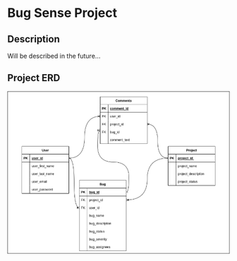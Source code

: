 # Bug Sense Project

## Description

Will be described in the future...

## Project ERD

![Project Erd](./erd.png)
